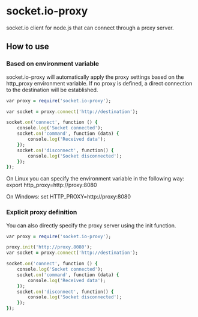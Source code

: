 socket.io-proxy
===============

socket.io client for node.js that can connect through a proxy server.

How to use
----------

### Based on environment variable

socket.io-proxy will automatically apply the proxy settings based on the http_proxy environment variable. If no proxy is defined, a direct connection to the destination will be established.

```ruby
var proxy = require('socket.io-proxy');

var socket = proxy.connect('http://destination');

socket.on('connect', function () {
    console.log('Socket connected');
    socket.on('command', function (data) {
        console.log('Received data');
    });
    socket.on('disconnect', function() {
        console.log('Socket disconnected');
    });
});
```

On Linux you can specify the environment variable in the following way:
export http_proxy=http://proxy:8080

On Windows:
set HTTP_PROXY=http://proxy:8080


### Explicit proxy definition

You can also directly specify the proxy server using the init function.

```ruby
var proxy = require('socket.io-proxy');

proxy.init('http://proxy.8080');
var socket = proxy.connect('http://destination');

socket.on('connect', function () {
    console.log('Socket connected');
    socket.on('command', function (data) {
        console.log('Received data');
    });
    socket.on('disconnect', function() {
        console.log('Socket disconnected');
    });
});
```
